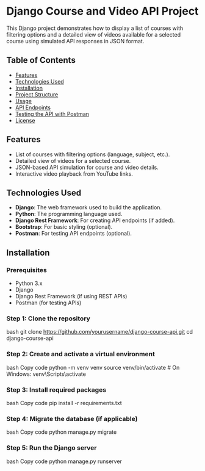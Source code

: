 # Django Course and Video API Project

This Django project demonstrates how to display a list of courses with filtering options and a detailed view of videos available for a selected course using simulated API responses in JSON format.

## Table of Contents
- [Features](#features)
- [Technologies Used](#technologies-used)
- [Installation](#installation)
- [Project Structure](#project-structure)
- [Usage](#usage)
- [API Endpoints](#api-endpoints)
- [Testing the API with Postman](#testing-the-api-with-postman)
- [License](#license)

## Features
- List of courses with filtering options (language, subject, etc.).
- Detailed view of videos for a selected course.
- JSON-based API simulation for course and video details.
- Interactive video playback from YouTube links.

## Technologies Used
- **Django**: The web framework used to build the application.
- **Python**: The programming language used.
- **Django Rest Framework**: For creating API endpoints (if added).
- **Bootstrap**: For basic styling (optional).
- **Postman**: For testing API endpoints (optional).

## Installation

### Prerequisites
- Python 3.x
- Django
- Django Rest Framework (if using REST APIs)
- Postman (for testing APIs)

### Step 1: Clone the repository
bash
git clone https://github.com/yourusername/django-course-api.git
cd django-course-api

### Step 2: Create and activate a virtual environment
bash
Copy code
python -m venv venv
source venv/bin/activate  # On Windows: venv\Scripts\activate
### Step 3: Install required packages
bash
Copy code
pip install -r requirements.txt
### Step 4: Migrate the database (if applicable)
bash
Copy code
python manage.py migrate
### Step 5: Run the Django server
bash
Copy code
python manage.py runserver
